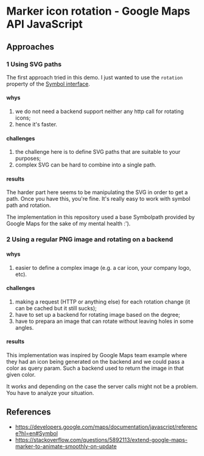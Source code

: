 # Marker icon rotation - Google Maps API JavaScript

## Approaches

### 1 Using SVG paths

The first approach tried in this demo. I just wanted to use the `rotation` property of the [Symbol interface](https://developers.google.com/maps/documentation/javascript/reference?hl=en#Symbol).

#### whys

1. we do not need a backend support neither any http call for rotating icons;
2. hence it's faster.

#### challenges

1. the challenge here is to define SVG paths that are suitable to your purposes;
2. complex SVG can be hard to combine into a single path.

#### results

The harder part here seems to be manipulating the SVG in order to get a path. Once you have this, you're fine. It's
really easy to work with symbol path and rotation.

The implementation in this repository used a base Symbolpath provided by Google Maps for the sake of my mental health
:').

### 2 Using a regular PNG image and rotating on a backend

#### whys

1. easier to define a complex image (e.g. a car icon, your company logo, etc).

#### challenges

1. making a request (HTTP or anything else) for each rotation change (it can be cached but it still sucks);
2. have to set up a backend for rotating image based on the degree;
3. have to prepara an image that can rotate without leaving holes in some angles.

#### results

This implementation was inspired by Google Maps team example where they had an icon being generated on the backend and
we could pass a color as query param. Such a backend used to return the image in that given color.

It works and depending on the case the server calls might not be a problem. You have to analyze your situation.

## References

- https://developers.google.com/maps/documentation/javascript/reference?hl=en#Symbol
- https://stackoverflow.com/questions/5892113/extend-google-maps-marker-to-animate-smoothly-on-update
